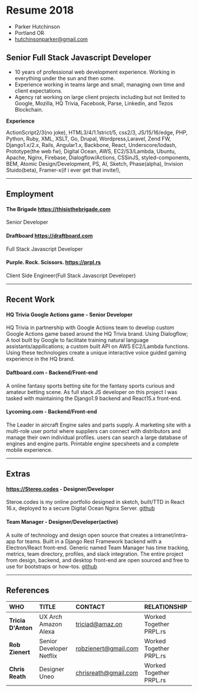 # Resume 2018

* Parker Hutchinson
* Portland OR
* hutchinsonparker@gmail.com

## Senior Full Stack Javascript Developer

* 10 years of professional web development experience. Working in everything under the sun and then some. 
* Experience working in teams large and small, managing own time and client expectations. 
* Agency rat working on large client projects including but not limited to Google, Mozilla, HQ Trivia, Facebook, Parse, Linkedin, and Tezos Blockchain. 

**Experience**

ActionScript2/3(no joke), HTML3/4/1.1strict/5, css2/3, JS/15/16/edge, PHP, Python, Ruby, XML, XSLT, Go, Drupal, Wordpress,Laravel, Zend FW, Django1.x/2.x, Rails, Angular1.x, Backbone, React, Underscore/lodash, Prototype(the web fw), Digital Ocean, AWS, EC2/S3/Lambda, Ubuntu, Apache, Nginx, Firebase, Dialogflow/Actions, CSSinJS, styled-components, BEM, Atomic Design/Development, PS, AI, Sketch, Phase(alpha), Invision Stuido(beta), Framer-x(if i ever get that invite!), 

___


## Employment

#### The Brigade https://thisisthebrigade.com
Senior Developer

#### Draftboard https://draftboard.com
Full Stack Javascript Developer

#### Purple. Rock. Scissors. https://prpl.rs
Client Side Engineer(Full Stack Javascript Developer)


---

## Recent Work


#### HQ Trivia Google Actions game - Senior Developer
HQ Trivia in partnership with Google Actions team to develop custom Google Actions game based around the HQ Trivia brand.
Using Dialogflow; A tool built by Google to facilitate training natural language assistants/appilications; a custom built API on AWS EC2/Lambda functions. Using these technologies create a unique interactive voice guided gaming experience in the HQ brand.

#### Daftboard.com - Backend/Front-end
A online fantasy sports betting site for the fantasy sports curious and amateur betting scene. As full stack JS developer on this project I was tasked with maintaining the Django1.9 backend and React15.x front-end. 

#### Lycoming.com - Backend/Front-end
The Leader in aircraft Engine sales and parts supply. A marketing site with a multi-role user portol where suppliers can connect with distributors and manage their own individual profiles. users can search a large database of engines and engine parts. Printable engine specsheets and a complete mobile experience. 

---

## Extras

#### https://Stereo.codes - Designer/Developer
Steroe.codes is my online portfolio designed in sketch, built/TTD in React 16.x, deployed to a secure Digital Ocean Nginx Server. [github](https://github.com/stereocodes/stereo)

#### Team Manager - Designer/Developer(active)
A suite of technology and design open source that creates a intranet/intra-app for teams. Built in a Django Rest Framework backend with a Electron/React front-end. Generic named Team Manager has time tracking, metrics, team directory, profiles, and slack integration. The entire project from design, backend, and desktop front-end are open sourced and free to use for bootstraps or how-tos. [github](https://github.com/stereocodes/teamtracker-design/blob/master/app-boards.md)


---

## References

| WHO | TITLE | CONTACT | RELATIONSHIP |
| :---  | :---  | :---  | :---  |
| **Tricia D'Anton** | UX Arch Amazon Alexa | triciad@amaz.on | Worked Together PRPL.rs |
| **Rob Zienert** | Senior Developer Netflix | robzienert@gmail.com | Worked Together PRPL.rs |
| **Chris Reath** | Designer Uneo | chrisreath@gmail.com | Worked Together PRPL.rs |